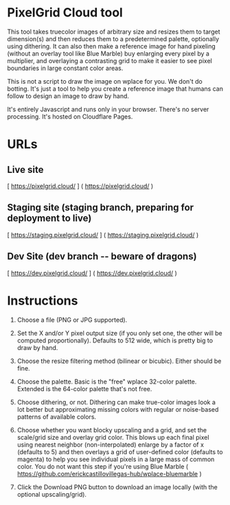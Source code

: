 # PixelGrid Cloud tool

This tool takes truecolor images of arbitrary size and resizes them to target dimension(s) and then reduces them to a predetermined palette, optionally using dithering.
It can also then make a reference image for hand pixeling (without an overlay tool like Blue Marble) buy enlarging every pixel by a multiplier, and overlaying a contrasting grid to make it easier to see pixel boundaries in large constant color areas.

This is not a script to draw the image on wplace for you. We don't do botting. It's just a tool to help you create a reference image that humans can follow to design an image to draw by hand.

It's entirely Javascript and runs only in your browser. There's no server processing. It's hosted on Cloudflare Pages.

# URLs

## Live site
[ https://pixelgrid.cloud/ ] ( https://pixelgrid.cloud/ )

## Staging site (staging branch, preparing for deployment to live)
[ https://staging.pixelgrid.cloud/ ] ( https://staging.pixelgrid.cloud/ )

## Dev Site (dev branch -- beware of dragons)
[ https://dev.pixelgrid.cloud/ ] ( https://dev.pixelgrid.cloud/ )



# Instructions

1. Choose a file (PNG or JPG supported).

2. Set the X and/or Y pixel output size (if you only set one, the other will be computed proportionally). Defaults to 512 wide, which is pretty big to draw by hand.

3. Choose the resize filtering method (bilinear or bicubic). Either should be fine.

4. Choose the palette. Basic is the "free" wplace 32-color palette. Extended is the 64-color palette that's not free.

5. Choose dithering, or not. Dithering can make true-color images look a lot better but approximating missing colors with regular or noise-based patterns of available colors.

6. Choose whether you want blocky upscaling and a grid, and set the scale/grid size and overlay grid color. This blows up each final pixel using nearest neighbor (non-interpolated) enlarge by a factor of x (defaults to 5) and then overlays a grid of user-defined color (defaults to magenta) to help you see individual pixels in a large mass of common color. You do not want this step if you're using Blue Marble ( https://github.com/erickcastillovillegas-hub/wplace-bluemarble )

7. Click the Download PNG button to download an image locally (with the optional upscaling/grid).

